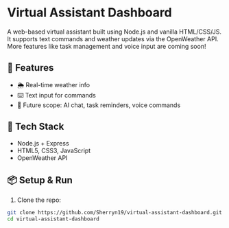 # Virtual Assistant Dashboard
A web-based virtual assistant built using Node.js and vanilla HTML/CSS/JS. It supports text commands and weather updates via the OpenWeather API. More features like task management and voice input are coming soon!

## 🌟 Features
- 🌦️ Real-time weather info
- ⌨️ Text input for commands
- 🧠 Future scope: AI chat, task reminders, voice commands

## 🧰 Tech Stack
- Node.js + Express
- HTML5, CSS3, JavaScript
- OpenWeather API

## 📦 Setup & Run
1. Clone the repo:
```bash
git clone https://github.com/Sherryn19/virtual-assistant-dashboard.git
cd virtual-assistant-dashboard
